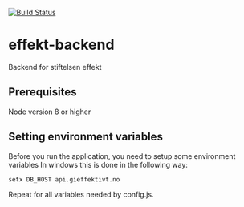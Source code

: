 [![Build Status](https://travis-ci.com/fellmirr/effekt-backend.svg?token=s1qLcbzPb7xPzHqKnyfS&branch=master)](https://travis-ci.com/fellmirr/effekt-backend)

# effekt-backend
Backend for stiftelsen effekt

## Prerequisites
Node version 8 or higher

## Setting environment variables
Before you run the application, you need to setup some environment variables
In windows this is done in the following way:

`setx DB_HOST api.gieffektivt.no`

Repeat for all variables needed by config.js.
